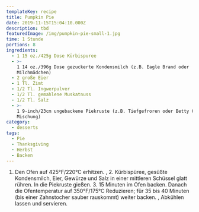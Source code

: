 ```yaml
---
templateKey: recipe
title: Pumpkin Pie
date: 2019-11-15T15:04:10.000Z
description: tbd
featuredImage: /img/pumpkin-pie-small-1.jpg
time: 1 Stunde
portions: 8
ingredients:
  - 1 15 oz./425g Dose Kürbispuree
  - >-
    1 14 oz./396g Dose gezuckerte Kondensmilch (z.B. Eagle Brand oder
    Milchmädchen)
  - 2 große Eier
  - 1 Tl. Zimt
  - 1/2 Tl. Ingwerpulver
  - 1/2 Tl. gemahlene Muskatnuss
  - 1/2 Tl. Salz
  - >-
    1 9-inch/23cm ungebackene Piekruste (z.B. Tiefgefroren oder Betty Crocker
    Mischung)
category:
  - desserts
tags:
  - Pie
  - Thanksgiving
  - Herbst
  - Backen
---
```


1. Den Ofen auf 425°F/220°C erhitzen. , 2. Kürbispüree, gesüßte Kondensmilch, Eier, Gewürze und Salz in einer mittleren Schüssel glatt rühren. In die Piekruste gießen. 3. 15 Minuten im Ofen backen. Danach die Ofentemperatur auf 350°F/175°C Reduzieren; für 35 bis 40 Minuten (bis einer Zahnstocher sauber rauskommt) weiter backen. , Abkühlen lassen und servieren.
